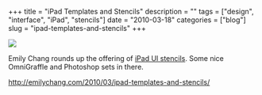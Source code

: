 +++
title = "iPad Templates and Stencils"
description = ""
tags = ["design", "interface", "iPad", "stencils"]
date = "2010-03-18"
categories = ["blog"]
slug = "ipad-templates-and-stencils"
+++



  <div class="notebook-screenshot"><a href="http://emilychang.com/2010/03/ipad-templates-and-stencils/"><img src="//media.konigi.com/bluga/wt4ba2a3e3dba8d_large.jpg"/></a></div><p>Emily Chang rounds up the offering of <a href="http://emilychang.com/2010/03/ipad-templates-and-stencils/">iPad UI stencils</a>. Some nice OmniGraffle and Photoshop sets in there.</p>

    
  <a href="http://emilychang.com/2010/03/ipad-templates-and-stencils/">http://emilychang.com/2010/03/ipad-templates-and-stencils/</a>
